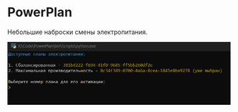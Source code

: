 # PowerPlan

Небольшие наброски смены электропитания.

![Img](https://github.com/antsently/powercfg/blob/main/img/1%20(3).png)